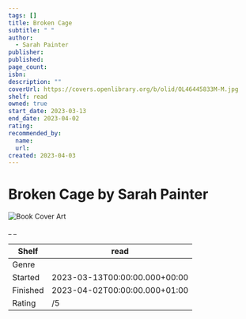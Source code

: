 ```yaml
---
tags: []
title: Broken Cage
subtitle: " "
author:
  - Sarah Painter
publisher:
published:
page_count:
isbn:
description: ""
coverUrl: https://covers.openlibrary.org/b/olid/OL46445833M-M.jpg
shelf: read
owned: true
start_date: 2023-03-13
end_date: 2023-04-02
rating:
recommended_by:
  name:
  url:
created: 2023-04-03
---
```


# Broken Cage by Sarah Painter

![Book Cover Art](https://covers.openlibrary.org/b/olid/OL46445833M-M.jpg)

_ _

| Shelf | read |
| --- | --- |
| Genre |  |
| Started | 2023-03-13T00:00:00.000+00:00 |
| Finished | 2023-04-02T00:00:00.000+01:00 |
| Rating | /5 |
